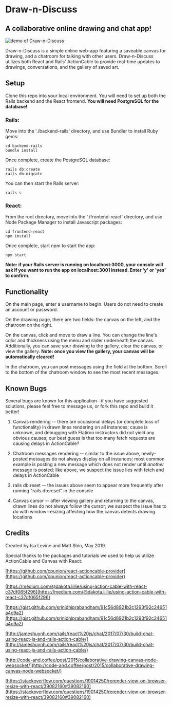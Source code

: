 # Draw-n-Discuss
## A collaborative online drawing and chat app!

![demo of Draw-n-Discuss](https://github.com/isalevine/draw-n-discuss/blob/master/draw-n-discuss-demo.gif)

Draw-n-Discuss is a simple online web-app featuring a saveable canvas for drawing, and a chatroom for talking with other users. Draw-n-Discuss utilizes both React and Rails' ActionCable to provide real-time updates to drawings, conversations, and the gallery of saved art.

## Setup
Clone this repo into your local environment. You will need to set up both the Rails backend and the React frontend. **You will need PostgreSQL for the database!**

### Rails:
Move into the './backend-rails' directory, and use Bundler to install Ruby gems:
```
cd backend-rails
bundle install
```
Once complete, create the PostgreSQL database:
```
rails db:create
rails db:migrate
```
You can then start the Rails server:
```
rails s
```

### React:
From the root directory, move into the './frontend-react' directory, and use Node Package Manager to install Javascript packages:
```
cd frontend-react
npm install
```
Once complete, start npm to start the app:
```
npm start
```
**Note: if your Rails server is running on localhost:3000, your console will ask if you want to run the app on localhost:3001 instead. Enter 'y' or 'yes' to confirm.**

## Functionality
On the main page, enter a username to begin. Users do not need to create an account or password.

On the drawing page, there are two fields: the canvas on the left, and the chatroom on the right.

On the canvas, click and move to draw a line. You can change the line's color and thickness using the menu and slider underneath the canvas. Additionally, you can save your drawing to the gallery, clear the canvas, or view the gallery. **Note: once you view the gallery, your canvas will be automatically cleared!**

In the chatroom, you can post messages using the field at the bottom. Scroll to the bottom of the chatroom window to see the most recent messages.

## Known Bugs
Several bugs are known for this application--if you have suggested solutions, please feel free to message us, or fork this repo and build it better!

1. Canvas rendering -- there are occasional delays (or complete loss of functionality) in drawn lines rendering on all instances; cause is unknown, and debugging with Flatiron instructors did not yield any obvious causes; our best guess is that too many fetch requests are causing delays in ActionCable?

2. Chatroom messages rendering -- similar to the issue above, newly-posted messages do not always display on all instances; most common example is posting a new message which does not render until *another* message is posted; like above, we suspect the issue lies with fetch and delays in ActionCable

3. rails db:reset -- the issues above seem to appear more frequently after running "rails db:reset" in the console

4. Canvas cursor -- after viewing gallery and returning to the canvas, drawn lines do not always follow the cursor; we suspect the issue has to do with window-resizing affecting how the canvas detects drawing locations

## Credits
Created by Isa Levine and Matt Shin, May 2019.

Special thanks to the packages and tutorials we used to help us utilize ActionCable and Canvas with React:

[https://github.com/cpunion/react-actioncable-provider](https://github.com/cpunion/react-actioncable-provider)

[https://medium.com/@dakota.lillie/using-action-cable-with-react-c37df065f296](https://medium.com/@dakota.lillie/using-action-cable-with-react-c37df065f296)

[https://gist.github.com/srinidhiprabandham/91c56d8921b2c1293f92c24651a4c9a2](https://gist.github.com/srinidhiprabandham/91c56d8921b2c1293f92c24651a4c9a2)

[http://jameshuynh.com/rails/react%20js/chat/2017/07/30/build-chat-using-react-js-and-rails-action-cable/](http://jameshuynh.com/rails/react%20js/chat/2017/07/30/build-chat-using-react-js-and-rails-action-cable/)

[http://code-and.coffee/post/2015/collaborative-drawing-canvas-node-websocket/](http://code-and.coffee/post/2015/collaborative-drawing-canvas-node-websocket/)

[https://stackoverflow.com/questions/19014250/rerender-view-on-browser-resize-with-react/39082160#39082160](https://stackoverflow.com/questions/19014250/rerender-view-on-browser-resize-with-react/39082160#39082160)
